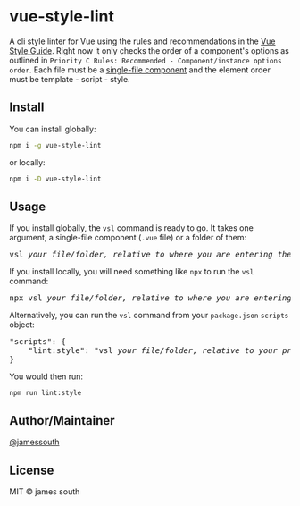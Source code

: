 # vue-style-lint
A cli style linter for Vue using the rules and recommendations in the [Vue Style Guide](https://vuejs.org/v2/style-guide/).  Right now it only checks the order of a component's options as outlined in `Priority C Rules: Recommended - Component/instance options order`.  Each file must be a [single-file component](https://vuejs.org/v2/guide/single-file-components.html) and the element order must be template - script - style.  

## Install

You can install globally:

```bash
npm i -g vue-style-lint
```

or locally:

```bash
npm i -D vue-style-lint
```

## Usage

If you install globally, the `vsl` command is ready to go.  It takes one argument, a single-file component (`.vue` file) or a folder of them:

<pre>vsl <i>your file/folder, relative to where you are entering the command</i></pre>

If you install locally, you will need something like `npx` to run the `vsl` command:

<pre>npx vsl <i>your file/folder, relative to where you are entering the command</i></pre>

Alternatively, you can run the `vsl` command from your `package.json` `scripts` object:
 
<pre>
"scripts": {
    "lint:style": "vsl <i>your file/folder, relative to your project's root"</i>
}
</pre>

You would then run:

`npm run lint:style`


## Author/Maintainer

[@jamessouth](https://github.com/jamessouth)

## License

MIT © james south
